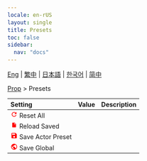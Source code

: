 ```yaml
---
locale: en-rUS
layout: single
title: Presets
toc: false
sidebar:
  nav: "docs"
---
```

[Eng](/dancexr/menu/2025.4/prop/actor_presets) | [繁中](/tw/dancexr/menu/2025.4/prop/actor_presets) | [日本語](/jp/dancexr/menu/2025.4/prop/actor_presets) | [한국어](/kr/dancexr/menu/2025.4/prop/actor_presets) | [简中](/zh/dancexr/menu/2025.4/prop/actor_presets)

[Prop](../menu#Prop) > Presets



| Setting | Value | Description |
| :--- | --- | :--- |
| <img src="/images/icon/ic_refresh.png" alt="refresh icon"/> Reset All</nobr>|| 
| <img src="/images/icon/ic_file.png" alt="file icon"/> Reload Saved</nobr>|| 
| <img src="/images/icon/ic_save.png" alt="save icon"/> Save Actor Preset</nobr>|| 
| <img src="/images/icon/ic_globe.png" alt="globe icon"/> Save Global</nobr>|| 
